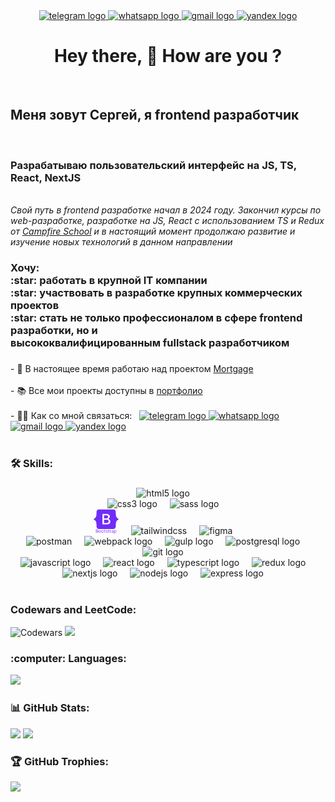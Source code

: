 <div align="center">
  <a href="https://t.me/karakoskinsergey" target="_blank">
    <img src="https://img.shields.io/static/v1?message=Telegram&logo=telegram&label=&color=2CA5E0&logoColor=white&labelColor=&style=for-the-badge" height="25" alt="telegram logo"  />
  </a>
  <a href="https://wa.me/79107139617" target="_blank">
    <img src="https://img.shields.io/static/v1?message=Whatsapp&logo=whatsapp&label=&color=25D366&logoColor=white&labelColor=&style=for-the-badge" height="25" alt="whatsapp logo"  />
   </a>
  <a href="mailto:karakoskinsergej@gmail.com" target="_blank">
    <img src="https://img.shields.io/static/v1?message=Gmail&logo=gmail&label=&color=D14836&logoColor=white&labelColor=&style=for-the-badge" height="25" alt="gmail logo"  />
  </a>
  <a href="mailto:skarakoskin@yandex.ru">
    <img src="https://encrypted-tbn0.gstatic.com/images?q=tbn:ANd9GcSt3crUOiNDBY7CuIDrCqJaHCV6CoJ3vs3WmLATP3zVtD5lE86qH8Hl2pgCTtL3KxHcFVI&usqp=CAU" height="25"  alt="yandex logo"  />
  </a>
</div>

###

<h1 align="center">Hey there, 👋 How are you ?</h1><br>

###

<div align="left">
  <h2>Меня зовут Сергей, я frontend разработчик</h2>
  <p>
    <br><h3>Разрабатываю пользовательский интерфейс на JS, TS, React, NextJS</h3>
    <br><i>Свой путь в frontend разработке начал в 2024 году. Закончил курсы по web-разработке, разработке на JS, React c использованием TS и Redux от <a href="https://campfire-school.com">Campfire School</a> и в настоящий момент продолжаю развитие и изучение новых технологий в данном направлении</i>
    <br><h3>Хочу:
    <br>:star: работать в крупной IT компании
    <br>:star: участвовать в разработке крупных коммерческих проектов
    <br>:star: стать не только профессионалом в сфере frontend разработки, но и <br> высококвалифицированным fullstack разработчиком</h3>
  </p>
</div>

###

<p align="left">
  - 🔭 В настоящее время работаю над проектом <a href="https://github.com/SergeySKA10/mortgage/tree/next">Mortgage</a><br><br>
  - 📚  Все мои проекты доступны в <a href="http://sergeykarakoskin.ru/">портфолио</a><br><br>
  - 👨‍💻 Как со мной связаться:&nbsp;&nbsp;
   <a href="https://t.me/karakoskinsergey" target="_blank">
    <img src="https://img.shields.io/static/v1?message=Telegram&logo=telegram&label=&color=2CA5E0&logoColor=white&labelColor=&style=for-the-badge" height="25" alt="telegram logo"  />
  </a>
  <a href="https://wa.me/79107139617" target="_blank">
    <img src="https://img.shields.io/static/v1?message=Whatsapp&logo=whatsapp&label=&color=25D366&logoColor=white&labelColor=&style=for-the-badge" height="25" alt="whatsapp logo"  />
   </a>
  <a href="mailto:karakoskinsergej@gmail.com" target="_blank">
    <img src="https://img.shields.io/static/v1?message=Gmail&logo=gmail&label=&color=D14836&logoColor=white&labelColor=&style=for-the-badge" height="25" alt="gmail logo"  />
  </a>
  <a href="mailto:skarakoskin@yandex.ru">
    <img src="https://encrypted-tbn0.gstatic.com/images?q=tbn:ANd9GcSt3crUOiNDBY7CuIDrCqJaHCV6CoJ3vs3WmLATP3zVtD5lE86qH8Hl2pgCTtL3KxHcFVI&usqp=CAU" height="25"  alt="yandex logo"  />
  </a><br><br>

###

<h3 align="left">🛠 Skills:</h3>

###

<div align="center">
  <img src="https://cdn.jsdelivr.net/gh/devicons/devicon/icons/html5/html5-original.svg" height="40" alt="html5 logo"  />
  <img width="12" /><br>
  <img src="https://cdn.jsdelivr.net/gh/devicons/devicon/icons/css3/css3-original.svg" height="40" alt="css3 logo"  />
  <img width="12" />
  <img src="https://cdn.jsdelivr.net/gh/devicons/devicon/icons/sass/sass-original.svg" height="40" alt="sass logo"  />
  <img width="12" /><br>
  <img src="https://raw.githubusercontent.com/devicons/devicon/master/icons/bootstrap/bootstrap-plain-wordmark.svg " alt="bootstrap" height="40"  />
  <img width="12" />
  <img src="https://www.vectorlogo.zone/logos/tailwindcss/tailwindcss-icon.svg" alt="tailwindcss" height="40"  />
  <img width="12" />
  <img src="https://www.vectorlogo.zone/logos/figma/figma-icon.svg" alt="figma" height="40"  />
  <img width="12" /><br>
  <img src="https://www.vectorlogo.zone/logos/getpostman/getpostman-icon.svg" alt="postman" height="40"  />
  <img width="12" />
  <img src="https://cdn.jsdelivr.net/gh/devicons/devicon/icons/webpack/webpack-original.svg" height="40" alt="webpack logo"  />
  <img width="12" />
  <img src="https://cdn.jsdelivr.net/gh/devicons/devicon/icons/gulp/gulp-plain.svg" height="40" alt="gulp logo"  />
  <img width="12" />
  <img src="https://cdn.jsdelivr.net/gh/devicons/devicon/icons/postgresql/postgresql-original.svg" height="40" alt="postgresql logo"  />
  <img width="12" />
  <img src="https://cdn.jsdelivr.net/gh/devicons/devicon/icons/git/git-original.svg" height="40" alt="git logo"  />
  <img width="12" /><br>
  <img src="https://cdn.jsdelivr.net/gh/devicons/devicon/icons/javascript/javascript-original.svg" height="40" alt="javascript logo"  />
  <img width="12" />
  <img src="https://cdn.jsdelivr.net/gh/devicons/devicon/icons/react/react-original.svg" height="40" alt="react logo"  />
  <img width="12" />
  <img src="https://cdn.jsdelivr.net/gh/devicons/devicon/icons/typescript/typescript-original.svg" height="40" alt="typescript logo"  />
  <img width="12" />
  <img src="https://cdn.jsdelivr.net/gh/devicons/devicon/icons/redux/redux-original.svg" height="40" alt="redux logo"  />
  <img width="12" />
  <img src="https://cdn.jsdelivr.net/gh/devicons/devicon/icons/nextjs/nextjs-original.svg" height="40" alt="nextjs logo"  />
  <img width="12" />
  <img src="https://cdn.jsdelivr.net/gh/devicons/devicon/icons/nodejs/nodejs-original.svg" height="40" alt="nodejs logo"  />
  <img width="12" />
  <img src="https://cdn.jsdelivr.net/gh/devicons/devicon/icons/express/express-original.svg" height="40" alt="express logo"  />
  <img width="12" />
</div><br>

###
<h3>Codewars and LeetCode:</h3>

![Codewars](https://github.r2v.ch/codewars?user=SergeySKA10&theme=gradient)
![](https://leetcard.jacoblin.cool/SergeySK?animation=true&border=0)

###
<h3>:computer: Languages:</h3>

  ![](https://github-readme-stats.vercel.app/api/top-langs/?username=sergeyska10&theme=dark&hide_border=false&include_all_commits=false&count_private=false&layout=compact)

###
<h3>📊 GitHub Stats:</h3>

  ![](https://github-readme-stats.vercel.app/api?username=sergeyska10&theme=dark&hide_border=false&include_all_commits=false&count_private=false)
  ![](https://nirzak-streak-stats.vercel.app/?user=sergeyska10&theme=dark&hide_border=false)
  

###
<h3>🏆 GitHub Trophies:</h3>

![](https://github-profile-trophy.vercel.app/?username=sergeyska10&theme=radical&no-frame=false&no-bg=false&margin-w=4)




